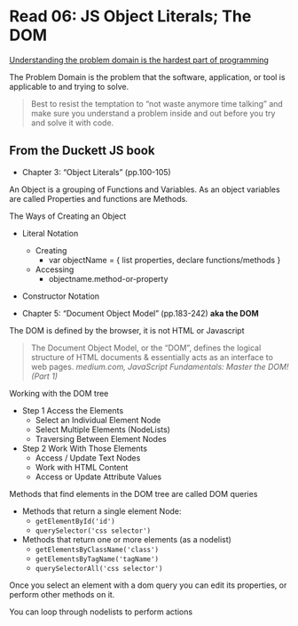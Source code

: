 # Read 06: JS Object Literals; The DOM

[Understanding the problem domain is the hardest part of programming](http://simpleprogrammer.com/2013/07/15/understanding-the-problem-domain-is-the-hardest-part-of-programming)

The Problem Domain is the problem that the software, application, or tool is applicable to and trying to solve.

> Best to resist the temptation to “not waste anymore time talking” and make sure you understand a problem inside and out before you try and solve it with code. 

## From the Duckett JS book

- Chapter 3: “Object Literals” (pp.100-105)

An Object is a grouping of Functions and Variables.  As an object variables are called Properties and functions are Methods.

The Ways of Creating an Object
- Literal Notation
    -   Creating
        - var objectName = { list properties, declare functions/methods }
    -   Accessing
        - objectname.method-or-property
- Constructor Notation

- Chapter 5: “Document Object Model” (pp.183-242)
**aka the DOM**

The DOM is defined by the browser, it is not HTML or Javascript

> The Document Object Model, or the “DOM”, defines the logical structure of HTML documents & essentially acts as an interface to web pages. *medium.com, JavaScript Fundamentals: Master the DOM! (Part 1)*

Working with the DOM tree
- Step 1 Access the Elements
    - Select an Individual Element Node
    - Select Multiple Elements (NodeLists)
    - Traversing Between Element Nodes
- Step 2 Work With Those Elements
    - Access / Update Text Nodes
    - Work with HTML Content
    - Access or Update Attribute Values

Methods that find elements in the DOM tree are called DOM queries

- Methods that return a single element Node:
    - ```getElementById('id')```
    - ```querySelector('css selector')```
- Methods that return one or more elements (as a nodelist)
    - ```getElementsByClassName('class')```
    - ```getElementsByTagName('tagName')```
    - ```querySelectorAll('css selector')```

Once you select an element with a dom query you can edit its properties, or perform other methods on it.

You can loop through nodelists to perform actions

